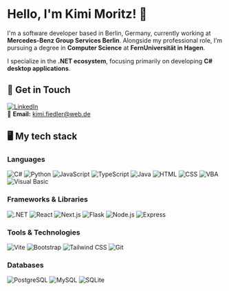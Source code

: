 # Hello, I'm Kimi Moritz! 👋

I'm a software developer based in Berlin, Germany, currently working at **Mercedes-Benz Group Services Berlin**. Alongside my professional role, I’m pursuing a degree in **Computer Science** at **FernUniversität in Hagen**.

I specialize in the **.NET ecosystem**, focusing primarily on developing **C# desktop applications**.

## 👥 Get in Touch

[![LinkedIn](https://img.shields.io/badge/LinkedIn-Kimi_Moritz_Fiedler-blue?style=for-the-badge&logo=linkedin)](https://www.linkedin.com/in/kimi-moritz-fiedler-5b72a1296/)  
📧 **Email:** [kimi.fiedler@web.de](mailto:kimi.fiedler@web.de)

## 🖥️ My tech stack

### Languages
![C#](https://img.shields.io/badge/C%23-239120?style=for-the-badge&logo=c-sharp&logoColor=white) 
![Python](https://img.shields.io/badge/Python-3776AB?style=for-the-badge&logo=python&logoColor=white) 
![JavaScript](https://img.shields.io/badge/JavaScript-F7DF1E?style=for-the-badge&logo=javascript&logoColor=black) 
![TypeScript](https://img.shields.io/badge/TypeScript-3178C6?style=for-the-badge&logo=typescript&logoColor=white) 
![Java](https://img.shields.io/badge/Java-007396?style=for-the-badge&logo=java&logoColor=white) 
![HTML](https://img.shields.io/badge/HTML-E34F26?style=for-the-badge&logo=html5&logoColor=white) 
![CSS](https://img.shields.io/badge/CSS-1572B6?style=for-the-badge&logo=css3&logoColor=white) 
![VBA](https://img.shields.io/badge/VBA-8672A2?style=for-the-badge&logo=vba&logoColor=white)
![Visual Basic](https://img.shields.io/badge/Visual_Basic-5C2D91?style=for-the-badge&logo=visual-studio&logoColor=white)

### Frameworks & Libraries
![.NET](https://img.shields.io/badge/.NET-512BD4?style=for-the-badge&logo=dotnet&logoColor=white)
![React](https://img.shields.io/badge/React-61DAFB?style=for-the-badge&logo=react&logoColor=black)
![Next.js](https://img.shields.io/badge/Next.js-000000?style=for-the-badge&logo=next.js&logoColor=white)
![Flask](https://img.shields.io/badge/Flask-000000?style=for-the-badge&logo=flask&logoColor=white) 
![Node.js](https://img.shields.io/badge/Node.js-339933?style=for-the-badge&logo=node.js&logoColor=white) 
![Express](https://img.shields.io/badge/Express-000000?style=for-the-badge&logo=express&logoColor=white)

### Tools & Technologies
![Vite](https://img.shields.io/badge/Vite-646CFF?style=for-the-badge&logo=vite&logoColor=white) 
![Bootstrap](https://img.shields.io/badge/Bootstrap-563D7C?style=for-the-badge&logo=bootstrap&logoColor=white)
![Tailwind CSS](https://img.shields.io/badge/Tailwind_CSS-38B2AC?style=for-the-badge&logo=tailwind-css&logoColor=white)
![Git](https://img.shields.io/badge/Git-F05032?style=for-the-badge&logo=git&logoColor=white)

### Databases
![PostgreSQL](https://img.shields.io/badge/PostgreSQL-4169E1?style=for-the-badge&logo=postgresql&logoColor=white)
![MySQL](https://img.shields.io/badge/MySQL-4479A1?style=for-the-badge&logo=mysql&logoColor=white)
![SQLite](https://img.shields.io/badge/SQLite-003B57?style=for-the-badge&logo=sqlite&logoColor=white)
